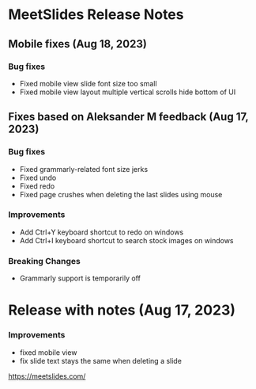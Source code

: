 # MeetSlides Release Notes

## Mobile fixes (Aug 18, 2023)

### Bug fixes
- Fixed mobile view slide font size too small
- Fixed mobile view layout multiple vertical scrolls hide bottom of UI

## Fixes based on Aleksander M feedback (Aug 17, 2023)

### Bug fixes 
- Fixed grammarly-related font size jerks 
- Fixed undo
- Fixed redo
- Fixed page crushes when deleting the last slides using mouse

### Improvements
- Add Ctrl+Y keyboard shortcut to redo on windows
- Add Ctrl+I keyboard shortcut to search stock images on windows

### Breaking Changes
- Grammarly support is temporarily off 


# Release with notes (Aug 17, 2023)

### Improvements
- fixed mobile view
- fix slide text stays the same when deleting a slide


https://meetslides.com/



